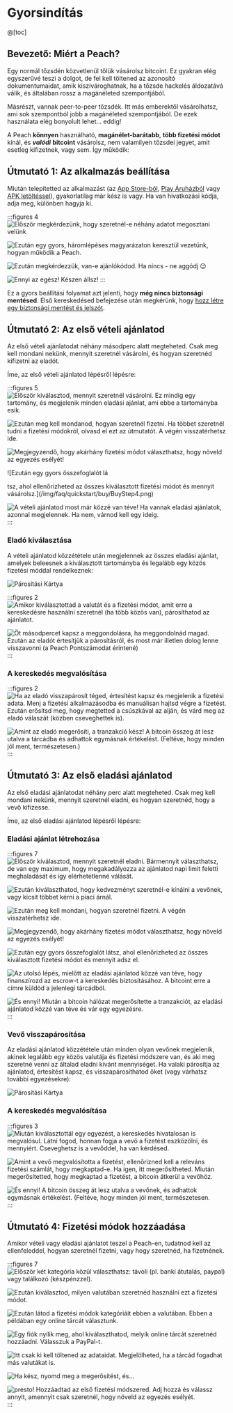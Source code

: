 # Gyorsindítás

@[toc]

## Bevezető: Miért a Peach?

Egy normál tőzsdén közvetlenül tőlük vásárolsz bitcoint. Ez gyakran elég egyszerűvé teszi a dolgot, de fel kell töltened az azonosító dokumentumaidat, amik kiszivároghatnak, ha a tőzsde hackelés áldozatává válik, és általában rossz a magánéleted szempontjából.

Másrészt, vannak peer-to-peer tőzsdék. Itt más emberektől vásárolhatsz, ami sok szempontból jobb a magánéleted szempontjából. De ezek használata elég bonyolult lehet... eddig!

A Peach **könnyen** használható, **magánélet-barátabb**, **több fizetési módot** kínál, és _**valódi**_ **bitcoint** vásárolsz, nem valamilyen tőzsdei jegyet, amit esetleg kifizetnek, vagy sem. Így működik:

## Útmutató 1: Az alkalmazás beállítása

Miután telepítetted az alkalmazást (az [App Store-ból]($iosUrl$), [Play Áruházból]($androidUrl$) vagy [APK letöltéssel](/apk/)), gyakorlatilag már kész is vagy.
Ha van hivatkozási kódja, adja meg, különben hagyja ki.

:::figures 4
![Először megkérdezünk, hogy szeretnél-e néhány adatot megosztani velünk](/img/faq/quickstart/onboarding/usage-data.png)

![Ezután egy gyors, háromlépéses magyarázaton keresztül vezetünk, hogyan működik a Peach.](/img/faq/quickstart/onboarding/1.png)

![Ezután megkérdezzük, van-e ajánlókódod. Ha nincs - ne aggódj 😉](/img/faq/quickstart/onboarding/new.png)

![Ennyi az egész! Készen állsz!](/img/faq/quickstart/onboarding/created.png)
:::

Ez a gyors beállítási folyamat azt jelenti, hogy **még nincs biztonsági mentésed**. Első kereskedésed befejezése után megkérünk, hogy [hozz létre egy biztonsági mentést és jelszót](/faq/account/#how-should-i-store-my-backup).

## Útmutató 2: Az első vételi ajánlatod

Az első vételi ajánlatodat néhány másodperc alatt megteheted. Csak meg kell mondani nekünk, mennyit szeretnél vásárolni, és hogyan szeretnéd kifizetni az eladót.

Íme, az első vételi ajánlatod lépésről lépésre:

:::figures 5
![Először kiválasztod, mennyit szeretnél vásárolni. Ez mindig egy tartomány, és megjelenik minden eladási ajánlat, ami ebbe a tartományba esik.](/img/faq/quickstart/buy/BuyStep1.png)

![Ezután meg kell mondanod, hogyan szeretnél fizetni. Ha többet szeretnél tudni a fizetési módokról, olvasd el ezt az útmutatót. A végén visszatérhetsz ide.](/img/faq/quickstart/buy/BuyStep2.png)

![Megjegyzendő, hogy akárhány fizetési módot választhatsz, hogy növeld az egyezés esélyét!](/img/faq/quickstart/buy/BuyStep3.png)

![Ezután egy gyors összefoglalót lá

tsz, ahol ellenőrizheted az összes kiválasztott fizetési módot és mennyit vásárolsz.](/img/faq/quickstart/buy/BuyStep4.png)

![A vételi ajánlatod most már közzé van téve! Ha vannak eladási ajánlatok, azonnal megjelennek. Ha nem, várnod kell egy ideig.](/img/faq/quickstart/buy/BuyStep5.png)
:::

### Eladó kiválasztása

A vételi ajánlatod közzététele után megjelennek az összes eladási ajánlat, amelyek beleesnek a kiválasztott tartományba és legalább egy közös fizetési móddal rendelkeznek:

![Párosítási Kártya](/img/faq/quickstart/buy/MatchCardExplainer.png)

:::figures 2
![Amikor kiválasztottad a valutát és a fizetési módot, amit erre a kereskedésre használni szeretnél (ha több közös van), párosíthatod az ajánlatot.](/img/faq/quickstart/buy/BuyStep6.png)

![Öt másodpercet kapsz a meggondolásra, ha meggondolnád magad. Ezután az eladót értesítjük a párosításról, és most már illetlen dolog lenne visszavonni (a Peach Pontszámodat érintené)](/img/faq/quickstart/buy/BuyStep7.png)
:::

### A kereskedés megvalósítása

:::figures 2
![Ha az eladó visszapárosít téged, értesítést kapsz és megjelenik a fizetési adata. Menj a fizetési alkalmazásodba és manuálisan hajtsd végre a fizetést. Ezután erősítsd meg, hogy megtetted a csúszkával az alján, és várd meg az eladó válaszát (közben cseveghettek is).](/img/faq/quickstart/buy/BuyStep8.png)

![Amint az eladó megerősíti, a tranzakció kész! A bitcoin összeg át lesz utalva a tárcádba és adhattok egymásnak értékelést. (Feltéve, hogy minden jól ment, természetesen.)](/img/faq/quickstart/buy/BuyStep9.png)
:::

## Útmutató 3: Az első eladási ajánlatod

Az első eladási ajánlatodat néhány perc alatt megteheted. Csak meg kell mondani nekünk, mennyit szeretnél eladni, és hogyan szeretnéd, hogy a vevő kifizesse.

Íme, az első eladási ajánlatod lépésről lépésre:

### Eladási ajánlat létrehozása

:::figures 7
![Először kiválasztod, mennyit szeretnél eladni. Bármennyit választhatsz, de van egy maximum, hogy megakadályozza az ajánlatod napi limit feletti meghaladását és így elérhetetlenné válását.](/img/faq/quickstart/sell/SellStep01.png)

![Ezután kiválaszthatod, hogy kedvezményt szeretnél-e kínálni a vevőnek, vagy kicsit többet kérni a piaci árnál.](/img/faq/quickstart/sell/SellStep02.png)

![Ezután meg kell mondani, hogyan szeretnél fizetni. A végén visszatérhetsz ide.](/img/faq/quickstart/sell/SellStep03.png)

![Megjegyzendő, hogy akárhány fizetési módot választhatsz, hogy növeld az egyezés esélyét!](/img/faq/quickstart/sell/SellStep04.png)

![Ezután egy gyors összefoglalót látsz, ahol ellenőrizheted az összes kiválasztott fizetési módot és mennyit adsz el.](/img/faq/quickstart/sell/SellStep05.png)

![Az utolsó lépés, mielőtt az eladási ajánlatod közzé van téve, hogy finanszírozd az escrow-t a kereskedés biztosításához. A bitcoint erre a címre küldöd a jelenlegi tárcádból.](/img/faq/quickstart/sell/SellStep06.png)

![És ennyi! Miután a bitcoin hálózat megerősítette a tranzakciót, az eladási ajánlatod közzé van téve és vár egy egyezésre.](/img/faq/quickstart/sell/SellStep07.png)
:::

### Vevő visszapárosítása

Az eladási ajánlatod közzététele után minden olyan vevőnek megjelenik, akinek legalább egy közös valutája és fizetési módszere van, és aki meg szeretné venni az általad eladni kívánt mennyiséget. Ha valaki párosítja az ajánlatod, értesítést kapsz, és visszapárosíthatod őket (vagy várhatsz további egyezésekre):

![Párosítási Kártya](/img/faq/quickstart/sell/MatchCardExplainer.png)

### A kereskedés megvalósítása

:::figures 3
![Miután kiválasztottál egy egyezést, a kereskedés hivatalosan is megvalósul. Látni fogod, honnan fogja a vevő a fizetést eszközölni, és mennyiért. Cseveghetsz is a vevőddel, ha van kérdésed.](/img/faq/quickstart/sell/SellStep08.png)

![Amint a vevő megvalósította a fizetést, ellenőrizned kell a releváns fizetési számlát, hogy megkaptad-e. Ha igen, itt megerősítheted. Miután megerősítetted, hogy megkaptad a fizetést, a bitcoin átkerül a vevőhöz.](/img/faq/quickstart/sell/SellStep09.png)

![És ennyi! A bitcoin összeg át lesz utalva a vevőnek, és adhattok egymásnak értékelést. (Feltéve, hogy minden jól ment, természetesen.](/img/faq/quickstart/sell/SellStep10.png)
:::

## Útmutató 4: Fizetési módok hozzáadása

Amikor vételi vagy eladási ajánlatot teszel a Peach-en, tudatnod kell az ellenfeleddel, hogyan szeretnél fizetni, vagy hogy szeretnéd, ha fizetnének.

:::figures 7
![Először két kategória közül választhatsz: **távoli** (pl. banki átutalás, paypal) vagy **találkozó** (készpénzzel).](/img/faq/quickstart/add-payment-method/AddPM01.png)

![Ezután kiválasztod, milyen valutában szeretnéd használni ezt a fizetési módot.](/img/faq/quickstart/add-payment-method/AddPM02.png)

![Ezután látod a fizetési módok kategóriáit ebben a valutában. Ebben a példában egy online tárcát választunk.](/img/faq/quickstart/add-payment-method/AddPM03.png)

![Egy fiók nyílik meg, ahol kiválaszthatod, melyik online tárcát szeretnéd hozzáadni. Válasszuk a PayPal-t.](/img/faq/quickstart/add-payment-method/AddPM04.png)

![Itt csak ki kell töltened az adataidat. Megjelölheted, ha a tárcád fogadhat más valutákat is.](/img/faq/quickstart/add-payment-method/AddPM05.png)

![Ha kész, nyomd meg a megerősítést, és…](/img/faq/quickstart/add-payment-method/AddPM06.png)

![presto! Hozzáadtad az első fizetési módszered. Adj hozzá és válassz annyit, amennyit csak szeretnél, hogy növeld az egyezés esélyét.](/img/faq/quickstart/add-payment-method/AddPM07.png)
:::
